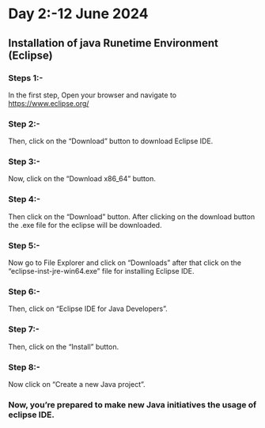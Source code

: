 # Day 2:-12 June 2024
## Installation of java Runetime Environment (Eclipse)

### Steps 1:-
In the first step, Open your browser and navigate to https://www.eclipse.org/

### Step 2:-
Then, click on the “Download” button to download Eclipse IDE.

### Step 3:-
Now, click on the “Download x86_64” button. 

### Step 4:-
Then click on the “Download” button. After clicking on the download button the .exe file for the eclipse will be downloaded.
### Step 5:-
Now go to File Explorer and click on “Downloads” after that click on the “eclipse-inst-jre-win64.exe” file for installing Eclipse IDE.

### Step 6:-
Then, click on “Eclipse IDE for Java Developers”.

### Step 7:-
Then, click on the “Install” button.

### Step 8:-
Now click on “Create a new Java project”. 

### Now, you’re prepared to make new Java initiatives the usage of eclipse IDE.